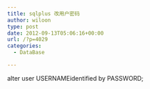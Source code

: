 ```yaml
---
title: sqlplus 改用户密码
author: wiloon
type: post
date: 2012-09-13T05:06:16+00:00
url: /?p=4029
categories:
  - DataBase

---
```

alter user USERNAMEidentified by PASSWORD;